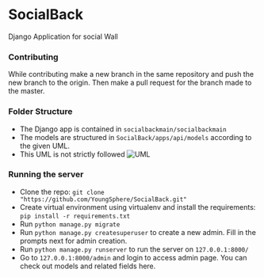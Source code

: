 # SocialBack
Django Application for social Wall

### Contributing
While contributing make a new branch in the same repository and push the new branch to the origin. Then make a pull request for the branch made to the master.

### Folder Structure
- The Django app is contained in `socialbackmain/socialbackmain`
- The models are structured in `SocialBack/apps/api/models` according to the given UML.
- This UML is not strictly followed
![UML](UML.png)

### Running the server
- Clone the repo: `git clone "https://github.com/YoungSphere/SocialBack.git"`
- Create virtual environment using virtualenv and install the requirements: `pip install -r requirements.txt`
- Run `python manage.py migrate`
- Run `python manage.py createsuperuser` to create a new admin. Fill in the prompts next for admin creation.
- Run `python manage.py runserver` to run the server on `127.0.0.1:8000/`
- Go to `127.0.0.1:8000/admin` and login to access admin page. You can check out models and related fields here.
